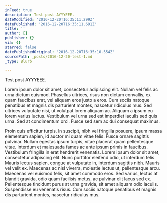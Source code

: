 ```yaml
---
inFeed: true
description: Test post AYYYEEE.
dateModified: '2016-12-20T16:35:11.299Z'
datePublished: '2016-12-20T16:35:11.691Z'
title: ''
author: []
publisher: {}
via: {}
starred: false
datePublishedOriginal: '2016-12-20T16:35:10.554Z'
sourcePath: _posts/2016-12-20-test-1.md
_type: Blurb

---
```

Test post AYYYEEE.

Lorem ipsum dolor sit amet, consectetur adipiscing elit. Nullam vel felis ac urna dictum euismod. Phasellus ultrices, risus non dictum convallis, ex quam faucibus erat, vel aliquam eros justo a eros. Cum sociis natoque penatibus et magnis dis parturient montes, nascetur ridiculus mus. Sed ultrices vulputate nisi, ut volutpat lorem aliquam ac. Aliquam a ipsum eu lorem varius luctus. Vestibulum vel urna sed est imperdiet iaculis sed quis urna. Sed at condimentum orci. Fusce sed sem ac dui consequat maximus.

Proin quis efficitur turpis. In suscipit, nibh vel fringilla posuere, ipsum massa elementum sapien, id auctor mi quam vitae felis. Fusce ornare sagittis pulvinar. Nullam egestas ipsum turpis, vitae placerat quam pellentesque vitae. Interdum et malesuada fames ac ante ipsum primis in faucibus. Vestibulum fringilla in erat hendrerit venenatis. Lorem ipsum dolor sit amet, consectetur adipiscing elit. Nunc porttitor eleifend odio, ut interdum felis. Mauris lectus sapien, congue at vulputate in, interdum sagittis nibh. Mauris vel velit ex. Maecenas ac nisl viverra, molestie lectus ut, pellentesque arcu. Maecenas vel euismod felis, sit amet commodo eros. Sed varius, lectus at blandit gravida, odio quam facilisis metus, ac pulvinar elit lacus sed ex. Pellentesque tincidunt purus at urna gravida, sit amet aliquam odio iaculis. Suspendisse eu venenatis risus. Cum sociis natoque penatibus et magnis dis parturient montes, nascetur ridiculus mus.